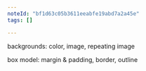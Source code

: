 ```yaml
---
noteId: "bf1d63c05b3611eeabfe19abd7a2a45e"
tags: []

---
```


 



backgrounds: color, image, repeating image 

box model: margin & padding, border, outline  